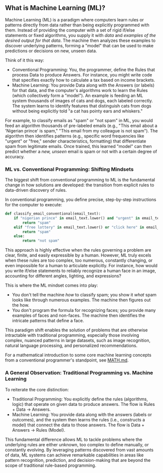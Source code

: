 
## What is Machine Learning (ML)?

Machine Learning (ML) is a paradigm where computers learn rules or patterns directly from data rather than being explicitly programmed with them. Instead of providing the computer with a set of rigid if/else statements or fixed algorithms, you supply it with *data* and *examples of the desired output for that data*. The machine then analyzes these examples to discover underlying patterns, forming a "model" that can be used to make predictions or decisions on new, unseen data.

Think of it this way:

* Conventional Programming: You, the programmer, define the Rules that process Data to produce Answers. For instance, you might write code that specifies exactly how to calculate a tax based on income brackets.  
* Machine Learning: You provide Data along with the Answers (or labels) for that data, and the computer's algorithms work to learn the Rules (which collectively form a "model"). An example is feeding an ML system thousands of images of cats and dogs, each labeled correctly. The system learns to identify features that distinguish cats from dogs without being explicitly told "a cat has pointy ears and whiskers."

For example, to classify emails as "spam" or "not spam" in ML, you would feed an algorithm thousands of pre-labeled emails (e.g., "This email about a 'Nigerian prince' is spam," "This email from my colleague is not spam"). The algorithm then identifies patterns (e.g., specific word frequencies like "urgent" or "free," sender characteristics, formatting) that differentiate spam from legitimate emails. Once trained, this learned "model" can then predict whether a *new, unseen* email is spam or not with a certain degree of accuracy.


### ML vs. Conventional Programming: Shifting Mindsets

The biggest shift from conventional programming to ML is the fundamental change in how solutions are developed: the transition from explicit rules to data-driven discovery of rules.

In conventional programming, you define precise, step-by-step instructions for the computer to execute:

```python
def classify_email_conventional(email_text):  
    if "nigerian prince" in email_text.lower() and "urgent" in email_text.lower():  
        return "spam"  
    elif "free lottery" in email_text.lower() or "click here" in email_text.lower():  
        return "spam"  
    else:  
        return "not spam"
```

This approach is highly effective when the rules governing a problem are clear, finite, and easily expressible by a human. However, ML truly excels when these rules are too complex, too numerous, constantly changing, or even impossible for a human to articulate explicitly. For instance, how would you write if/else statements to reliably recognize a human face in an image, accounting for different angles, lighting, and expressions?

This is where the ML mindset comes into play:

* You don't tell the machine *how* to classify spam; you show it *what* spam looks like through numerous examples. The machine then figures out the how.  
* You don't program the formula for recognizing faces; you provide many examples of faces and non-faces. The machine then identifies the intricate patterns that define a face.

This paradigm shift enables the solution of problems that are otherwise intractable with traditional programming, especially those involving complex, nuanced patterns in large datasets, such as image recognition, natural language processing, and personalized recommendations.

For a mathematical introduction to some core machine learning concepts from a conventional programmer's standpoint, see [MATH.md](./MATH.md).


### A General Observation: Traditional Programming vs. Machine Learning

To reiterate the core distinction:

* Traditional Programming: You explicitly define the rules (algorithms, logic) that operate on given data to produce answers. The flow is Rules \+ Data \-\> Answers.  
* Machine Learning: You provide data along with the answers (labels or outcomes), and the system then learns the rules (i.e., constructs a model) that connect the data to those answers. The flow is Data \+ Answers \-\> Rules (Model).

This fundamental difference allows ML to tackle problems where the underlying rules are either unknown, too complex to define manually, or constantly evolving. By leveraging patterns discovered from vast amounts of data, ML systems can achieve remarkable capabilities in areas like pattern recognition, prediction, and decision-making that are beyond the scope of traditional rule-based programming.
